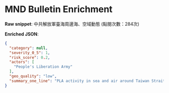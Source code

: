 # MND Bulletin Enrichment

**Raw snippet**: 中共解放軍臺海周邊海、空域動態 (點閱次數：284次)

**Enriched JSON**:

```json
{
  "category": null,
  "severity_0_5": 1,
  "risk_score": 0.2,
  "actors": [
    "People's Liberation Army"
  ],
  "geo_quality": "low",
  "summary_one_line": "PLA activity in sea and air around Taiwan Strait."
}
```
